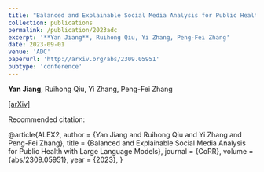 ```yaml
---
title: "Balanced and Explainable Social Media Analysis for Public Health with Large Language Models"
collection: publications
permalink: /publication/2023adc
excerpt: '**Yan Jiang**, Ruihong Qiu, Yi Zhang, Peng-Fei Zhang'
date: 2023-09-01
venue: 'ADC'
paperurl: 'http://arxiv.org/abs/2309.05951'
pubtype: 'conference'
---
```

**Yan Jiang**, Ruihong Qiu, Yi Zhang, Peng-Fei Zhang

[\[arXiv\]](https://arxiv.org/abs/1911.11942)

Recommended citation: 

@article{ALEX2,
  author       = {Yan Jiang and Ruihong Qiu and Yi Zhang and Peng-Fei Zhang},
  title        = {Balanced and Explainable Social Media Analysis for Public Health with Large Language Models},
  journal      = {CoRR},
  volume       = {abs/2309.05951},
  year         = {2023},
}
